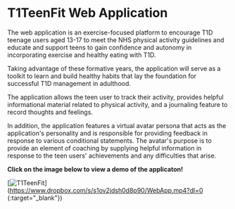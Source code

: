 # T1TeenFit Web Application
The web application is an exercise-focused platform to encourage T1D teenage users aged 13-17 to meet the NHS physical activity guidelines and educate and support teens to gain confidence and autonomy in incorporating exercise and healthy eating with T1D.

Taking advantage of these formative years, the application will serve as a toolkit to learn and build healthy habits that lay the foundation for successful T1D management in adulthood.

The application allows the teen user to track their activity, provides helpful informational material related to physical activity, and a journaling feature to record thoughts and feelings.

In addition, the application features a virtual avatar persona that acts as the application's personality and is responsible for providing feedback in response to various conditional statements. The avatar's purpose is to provide an element of coaching by supplying helpful information in response to the teen users' achievements and any difficulties that arise.

<strong>Click on the image below to view a demo of the applicaton!</strong>

[![T1TeenFit](https://img.freepik.com/free-vector/school-sports-team-abstract-concept-illustration-school-children-club-competitive-team-sports-kids-after-school-activity-local-tournament-athletic-exercise_335657-3498.jpg?w=740&t=st=1681689049~exp=1681689649~hmac=a023aa73fd9f337b3bb12c1764dfb688a21fda04729189a725c42)] (https://www.dropbox.com/s/s1ov2jdsh0d8p90/WebApp.mp4?dl=0 {:target="_blank"})



